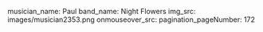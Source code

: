 musician_name: Paul
band_name: Night Flowers
img_src: images/musician2353.png
onmouseover_src: 
pagination_pageNumber: 172